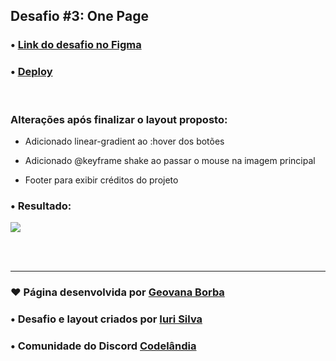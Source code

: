 ## Desafio #3: One Page

### • [Link do desafio no Figma](https://www.figma.com/file/Yb9IBH56g7T1hdIyZ3BMNO/Desafios-Codelândia?node-id=3725%3A2) 

### • [Deploy](https://geovanaborba.github.io/Codelandia-desafios/Desafio-3/) 

<br>

### Alterações após finalizar o layout proposto:

* Adicionado linear-gradient ao :hover dos botões

* Adicionado @keyframe shake ao passar o mouse na imagem principal

* Footer para exibir créditos do projeto

### • Resultado: 

<img src="./assets/img/resultado_desafio3.gif">

<br><br>

<hr>

### ♥ Página desenvolvida por [Geovana Borba](https://www.linkedin.com/in/geovanaborba/)

### • Desafio e layout criados por [Iuri Silva](https://www.linkedin.com/in/iuricode/?originalSubdomain=br)

### • Comunidade do Discord [Codelândia](https://discord.gg/79qyJwdsGk)